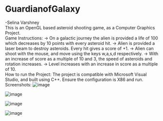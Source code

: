 # GuardianofGalaxy
-Selina Varshney
</br>
This is an OpenGL based asteroid shooting game, as a Computer Graphics Project.
</br>
Game Instructions:
-> On a galactic journey the alien is provided a life of 100 which decreases by 10 points with every asteroid hit.
-> Alien is provided a laser beam to destroy asteroids. Every hit gives a score of +1.
-> Alien can shoot with the mouse, and move using the keys w,a,s,d respectively.
-> With an increase of score as a multiple of 10 and 3, the speed of asteroids and rotation increases.
-> Level increases with an increase in score as a multiple of 10.
</br>
How to run the Project:
The project is compatible with Microsoft Visual Studio, and built using C++. Ensure the configuration is X86 and run.
</br>
Screenshots:
![image](https://github.com/Selina-Varshney/GuardianofGalaxy/assets/99686864/19bc9729-d66d-4047-a375-a3c3bbda4226)

![image](https://github.com/Selina-Varshney/GuardianofGalaxy/assets/99686864/8c32bd19-4bbd-4f51-af04-de16ccdc31e1)

![image](https://github.com/Selina-Varshney/GuardianofGalaxy/assets/99686864/cb3bd41e-a3cd-4a7f-bea9-88291619b2a3)

![image](https://github.com/Selina-Varshney/GuardianofGalaxy/assets/99686864/cf4a94fe-c08a-4dac-8151-687fcf533189)


